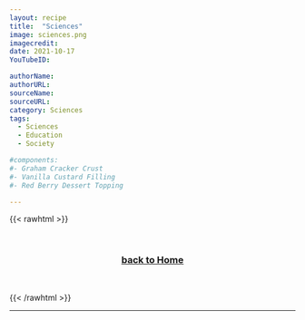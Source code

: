 ```yaml
---
layout: recipe
title:  "Sciences"
image: sciences.png
imagecredit:
date: 2021-10-17
YouTubeID:

authorName:
authorURL:
sourceName:
sourceURL:
category: Sciences
tags:
  - Sciences
  - Education
  - Society

#components:
#- Graham Cracker Crust
#- Vanilla Custard Filling
#- Red Berry Dessert Topping

---
```


{{< rawhtml >}}

<CENTER>
  <br>
    <h3><a href="../../">back to Home</a></h3>
  </br>
</CENTER>

{{< /rawhtml >}}

---
